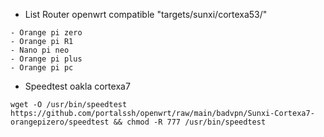* List Router openwrt compatible "targets/sunxi/cortexa53/"
```
- Orange pi zero
- Orange pi R1
- Nano pi neo
- Orange pi plus
- Orange pi pc
```
* Speedtest oakla cortexa7
```
wget -O /usr/bin/speedtest https://github.com/portalssh/openwrt/raw/main/badvpn/Sunxi-Cortexa7-orangepizero/speedtest && chmod -R 777 /usr/bin/speedtest
```

